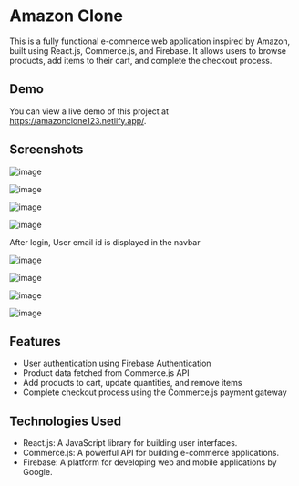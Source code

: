 # Amazon Clone

This is a fully functional e-commerce web application inspired by Amazon, built using React.js, Commerce.js, and Firebase. It allows users to browse products, add items to their cart, and complete the checkout process.

## Demo
You can view a live demo of this project at https://amazonclone123.netlify.app/.

## Screenshots

![image](https://github.com/AjayAggarwal412/AmazonClone/assets/73030724/b7d20b95-cfa6-4e62-bdab-01ca87208ed2)

![image](https://github.com/AjayAggarwal412/AmazonClone/assets/73030724/55744659-d476-4b54-ab54-c001588684d7)

![image](https://github.com/AjayAggarwal412/AmazonClone/assets/73030724/019fdfb2-0dcf-4fd6-959b-0f1e4e252e1d)

![image](https://github.com/AjayAggarwal412/AmazonClone/assets/73030724/f89cdc35-4fb2-4097-bfbb-024ce8d1c356)

After login, User email id is displayed in the navbar

![image](https://github.com/AjayAggarwal412/AmazonClone/assets/73030724/0309525b-19c7-4915-8f80-1d685a31f3dc)

![image](https://github.com/AjayAggarwal412/AmazonClone/assets/73030724/d967fb22-4335-42c4-8d78-782bbaa84848)

![image](https://github.com/AjayAggarwal412/AmazonClone/assets/73030724/f8f0fac1-24d8-4a29-bdb3-1d95f972a56f)

![image](https://github.com/AjayAggarwal412/AmazonClone/assets/73030724/e2ceda58-9d00-412d-8a9a-7ca41a8e9164)

## Features

- User authentication using Firebase Authentication
- Product data fetched from Commerce.js API
- Add products to cart, update quantities, and remove items
- Complete checkout process using the Commerce.js payment gateway

## Technologies Used

- React.js: A JavaScript library for building user interfaces.
- Commerce.js: A powerful API for building e-commerce applications.
- Firebase: A platform for developing web and mobile applications by Google.
